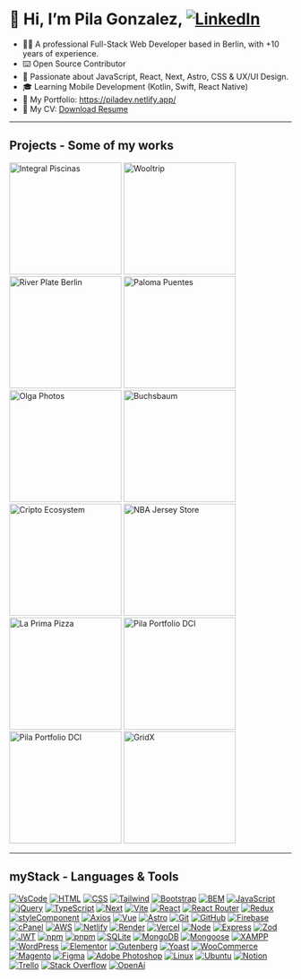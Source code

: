 
# 👋 Hi, I’m Pila Gonzalez, [![LinkedIn](https://img.shields.io/badge/LinkedIn-0077B5?style=for-the-badge&logo=linkedin&logoColor=white)](https://www.linkedin.com/in/pila-gonzalez/)

- 👨‍💻 A professional Full-Stack Web Developer based in Berlin, with +10 years of experience.
- ⌨️ Open Source Contributor 
- 🚀 Passionate about JavaScript, React, Next, Astro, CSS & UX/UI Design.
- 🎓 Learning Mobile Development (Kotlin, Swift, React Native) 
- 👀 My Portfolio: https://piladev.netlify.app/
- 💾 My CV: [Download Resume](https://github.com/Pilag6/Pilag6/files/15488927/ezequielGonzalez_fullstack.pdf)


---

## Projects - Some of my works

<div>

  <img src="https://github.com/Pilag6/Pilag6/assets/79191808/24f73b84-c2ac-4223-b0c9-f4ae75cd33c8" width=200px title="Integral Piscinas">
  <img src="https://github.com/Pilag6/Pilag6/assets/79191808/f4fe1c21-78d6-4dc2-83e1-6c78013846a8" width=200px title="Wooltrip">
  <img src="https://github.com/Pilag6/Pilag6/assets/79191808/76a243d7-28bf-4b1d-a4ac-4d1e7840835f" width=200px title="River Plate Berlin">
  <img src="https://github.com/Pilag6/Pilag6/assets/79191808/bef9ca8e-23bd-4a36-8f27-a09e4c9acc3c" width=200px title="Paloma Puentes">
  <img src="https://github.com/Pilag6/Pilag6/assets/79191808/40eb64cf-4ca0-4279-ba8a-1606073c57fb" width=200px title="Olga Photos">
  <img src="https://github.com/Pilag6/Pilag6/assets/79191808/aeacdfe4-db3c-439d-89c1-ae207db9f02b" width=200px title="Buchsbaum">
  <img src="https://github.com/Pilag6/Pilag6/assets/79191808/fc2cf29d-b3df-4ee4-bcf7-0ca817110c1e" width=200px title="Cripto Ecosystem">
  <img src="https://github.com/Pilag6/Pilag6/assets/79191808/e029eddd-95a4-49ee-8492-16ed71c7eb59" width=200px title="NBA Jersey Store">
  <img src="https://github.com/Pilag6/Pilag6/assets/79191808/2f79cce9-b6f4-40c5-b89c-b7e29e6b0385" width=200px title="La Prima Pizza">
  <img src="https://github.com/Pilag6/Pilag6/assets/79191808/78c74e53-5ebc-41c9-b902-de599e4825cd" width=200px title="Pila Portfolio DCI">
  <img src="https://github.com/Pilag6/Pilag6/assets/79191808/b30f1d7f-e3e1-4137-a320-de2e328a0e1c" width=200px title="Pila Portfolio DCI">
  <a href="https://github.com/Pilag6/gridX"><img src="https://github.com/Pilag6/Pilag6/assets/79191808/3f91e4ab-9cfc-4d29-ba87-b9b9e26486e1" width=200px title="GridX"></a>

</div>

---
## myStack - Languages & Tools

[![VsCode](https://img.shields.io/badge/Visual%20Studio%20Code-007ACC.svg?style=for-the-badge&logo=Visual-Studio-Code&logoColor=white)]()
[![HTML](https://img.shields.io/badge/HTML5-E34F26.svg?style=for-the-badge&logo=HTML5&logoColor=white)]()
[![CSS](https://img.shields.io/badge/CSS3-1572B6.svg?style=for-the-badge&logo=CSS3&logoColor=white)]()
[![Tailwind](https://img.shields.io/badge/Tailwind%20CSS-06B6D4.svg?style=for-the-badge&logo=Tailwind-CSS&logoColor=white)]()
[![Bootstrap](https://img.shields.io/badge/Bootstrap-7952B3.svg?style=for-the-badge&logo=Bootstrap&logoColor=white)]()
[![BEM](https://img.shields.io/badge/BEM-000000.svg?style=for-the-badge&logo=BEM&logoColor=white)]()
[![JavaScript](https://img.shields.io/badge/JavaScript-F7DF1E.svg?style=for-the-badge&logo=JavaScript&logoColor=black)]()
[![jQuery](https://img.shields.io/badge/jQuery-0769AD.svg?style=for-the-badge&logo=jQuery&logoColor=white)]()
[![TypeScript](https://img.shields.io/badge/TypeScript-3178C6.svg?style=for-the-badge&logo=TypeScript&logoColor=white)]()
[![Next](https://img.shields.io/badge/Next.js-000000.svg?style=for-the-badge&logo=nextdotjs&logoColor=white)]()
[![Vite](https://img.shields.io/badge/Vite-646CFF.svg?style=for-the-badge&logo=Vite&logoColor=white)]()
[![React](https://img.shields.io/badge/React-61DAFB.svg?style=for-the-badge&logo=React&logoColor=black)]()
[![React Router](https://img.shields.io/badge/React%20Router-CA4245.svg?style=for-the-badge&logo=React-Router&logoColor=white)]()
[![Redux](https://img.shields.io/badge/Redux-764ABC.svg?style=for-the-badge&logo=Redux&logoColor=white)]()
[![styleComponent](https://img.shields.io/badge/styledcomponents-DB7093.svg?style=for-the-badge&logo=styled-components&logoColor=white)]()
[![Axios](https://img.shields.io/badge/Axios-5A29E4.svg?style=for-the-badge&logo=Axios&logoColor=white)]()
[![Vue](https://img.shields.io/badge/Vue.js-4FC08D.svg?style=for-the-badge&logo=vuedotjs&logoColor=white)]()
[![Astro](https://img.shields.io/badge/Astro-FF5D01.svg?style=for-the-badge&logo=Astro&logoColor=white)]()
[![Git](https://img.shields.io/badge/Git-F05032.svg?style=for-the-badge&logo=Git&logoColor=white)]()
[![GitHub](https://img.shields.io/badge/GitHub-181717.svg?style=for-the-badge&logo=GitHub&logoColor=white)]()
[![Firebase](https://img.shields.io/badge/Firebase-FFCA28.svg?style=for-the-badge&logo=Firebase&logoColor=black)]()
[![cPanel](https://img.shields.io/badge/cPanel-FF6C2C.svg?style=for-the-badge&logo=cPanel&logoColor=white)]()
[![AWS](https://img.shields.io/badge/Amazon%20AWS-232F3E.svg?style=for-the-badge&logo=Amazon-AWS&logoColor=white)]()
[![Netlify](https://img.shields.io/badge/Netlify-00C7B7.svg?style=for-the-badge&logo=Netlify&logoColor=white)]()
[![Render](https://img.shields.io/badge/Render-46E3B7.svg?style=for-the-badge&logo=Render&logoColor=white)]()
[![Vercel](https://img.shields.io/badge/Vercel-000000.svg?style=for-the-badge&logo=Vercel&logoColor=white)]()
[![Node](https://img.shields.io/badge/Node.js-339933.svg?style=for-the-badge&logo=nodedotjs&logoColor=white)]()
[![Express](https://img.shields.io/badge/Express-000000.svg?style=for-the-badge&logo=Express&logoColor=white)]()
[![Zod](https://img.shields.io/badge/Zod-3E67B1.svg?style=for-the-badge&logo=Zod&logoColor=white)]()
[![JWT](https://img.shields.io/badge/JSON%20Web%20Tokens-000000.svg?style=for-the-badge&logo=JSON-Web-Tokens&logoColor=white)]()
[![npm](https://img.shields.io/badge/npm-CB3837.svg?style=for-the-badge&logo=npm&logoColor=white)]()
[![pnpm](https://img.shields.io/badge/pnpm-F69220.svg?style=for-the-badge&logo=pnpm&logoColor=white)]()
[![SQLite](https://img.shields.io/badge/SQLite-003B57.svg?style=for-the-badge&logo=SQLite&logoColor=white)]()
[![MongoDB](https://img.shields.io/badge/MongoDB-47A248.svg?style=for-the-badge&logo=MongoDB&logoColor=white)]()
[![Mongoose](https://img.shields.io/badge/Mongoose-880000.svg?style=for-the-badge&logo=Mongoose&logoColor=white)]()
[![XAMPP](https://img.shields.io/badge/XAMPP-FB7A24.svg?style=for-the-badge&logo=XAMPP&logoColor=white)]()
[![WordPress](https://img.shields.io/badge/WordPress-21759B.svg?style=for-the-badge&logo=WordPress&logoColor=white)]()
[![Elementor](https://img.shields.io/badge/Elementor-92003B.svg?style=for-the-badge&logo=Elementor&logoColor=white)]()
[![Gutenberg](https://img.shields.io/badge/Gutenberg-000000.svg?style=for-the-badge&logo=Gutenberg&logoColor=white)]()
[![Yoast](https://img.shields.io/badge/Yoast-A4286A.svg?style=for-the-badge&logo=Yoast&logoColor=white)]()
[![WooCommerce](https://img.shields.io/badge/WooCommerce-96588A.svg?style=for-the-badge&logo=WooCommerce&logoColor=white)]()
[![Magento](https://img.shields.io/badge/Magento-EE672F.svg?style=for-the-badge&logo=Magento&logoColor=white)]()
[![Figma](https://img.shields.io/badge/Figma-F24E1E.svg?style=for-the-badge&logo=Figma&logoColor=white)]()
[![Adobe Photoshop](https://img.shields.io/badge/Adobe%20Photoshop-31A8FF.svg?style=for-the-badge&logo=Adobe-Photoshop&logoColor=white)]()
[![Linux](https://img.shields.io/badge/Linux-FCC624.svg?style=for-the-badge&logo=Linux&logoColor=black)]()
[![Ubuntu](https://img.shields.io/badge/Ubuntu-E95420.svg?style=for-the-badge&logo=Ubuntu&logoColor=white)]()
[![Notion](https://img.shields.io/badge/Notion-000000.svg?style=for-the-badge&logo=Notion&logoColor=white)]()
[![Trello](https://img.shields.io/badge/Trello-0052CC.svg?style=for-the-badge&logo=Trello&logoColor=white)]()
[![Stack Overflow](https://img.shields.io/badge/Stack%20Overflow-F58025.svg?style=for-the-badge&logo=Stack-Overflow&logoColor=white)]()
[![OpenAi](https://img.shields.io/badge/OpenAI-412991.svg?style=for-the-badge&logo=OpenAI&logoColor=white)]()
